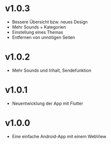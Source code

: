# v1.0.3
* Bessere Übersicht bzw. neues Design
* Mehr Sounds + Kategorien
* Einstellung eines Themas
* Entfernen von unnötigen Seiten

# v1.0.2
* Mehr Sounds und Inhalt, Sendefunktion

# v1.0.1
* Neuentwicklung der App mit Flutter 

# v1.0.0
* Eine einfache Android-App mit einem WebView
